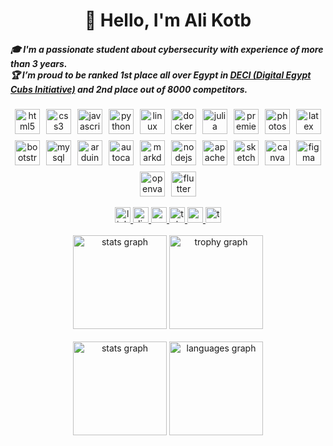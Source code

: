 <h1 align="center">👋 Hello, I'm Ali Kotb</h1>

<h5 align="left">
🎓 I'm a passionate student about <strong>cybersecurity</strong> with experience of more than 3 years. <br>
🏆 I’m proud to be ranked <strong>1st place all over Egypt</strong> in 
<a href="https://deci.gov.eg/" target="_blank">DECI (Digital Egypt Cubs Initiative)</a> and 
<strong>2nd place out of 8000 competitors</strong>.
</h5>

<div align="center" style="display: flex; flex-wrap: wrap; gap: 10px; justify-content: center;">
  <img src="https://img.shields.io/badge/HTML5-E34F26?logo=html5&logoColor=white&style=for-the-badge" height="40" alt="html5 logo" />
  <img src="https://img.shields.io/badge/CSS3-1572B6?logo=css3&logoColor=white&style=for-the-badge" height="40" alt="css3 logo" />
  <img src="https://img.shields.io/badge/JavaScript-F7DF1E?logo=javascript&logoColor=black&style=for-the-badge" height="40" alt="javascript logo" />
  <img src="https://img.shields.io/badge/Python-3776AB?logo=python&logoColor=white&style=for-the-badge" height="40" alt="python logo" />
  <img src="https://img.shields.io/badge/Linux-FCC624?logo=linux&logoColor=black&style=for-the-badge" height="40" alt="linux logo" />
  <img src="https://img.shields.io/badge/Docker-2496ED?logo=docker&logoColor=white&style=for-the-badge" height="40" alt="docker logo" />
  <img src="https://img.shields.io/badge/Julia-9558B2?logo=julia&logoColor=white&style=for-the-badge" height="40" alt="julia logo" />
  <img src="https://skillicons.dev/icons?i=pr" height="40" alt="premierepro logo" />
  <img src="https://skillicons.dev/icons?i=ps" height="40" alt="photoshop logo" />
  <img src="https://img.shields.io/badge/LaTeX-008080?logo=latex&logoColor=white&style=for-the-badge" height="40" alt="latex logo" />
  <img src="https://img.shields.io/badge/Bootstrap-7952B3?logo=bootstrap&logoColor=white&style=for-the-badge" height="40" alt="bootstrap logo" />
  <img src="https://img.shields.io/badge/MySQL-4479A1?logo=mysql&logoColor=white&style=for-the-badge" height="40" alt="mysql logo" />
  <img src="https://img.shields.io/badge/Arduino-00979D?logo=arduino&logoColor=white&style=for-the-badge" height="40" alt="arduino logo" />
  <img src="https://skillicons.dev/icons?i=autocad" height="40" alt="autocad logo" />
  <img src="https://img.shields.io/badge/Markdown-000000?logo=markdown&logoColor=white&style=for-the-badge" height="40" alt="markdown logo" />
  <img src="https://img.shields.io/badge/Node.js-339933?logo=nodedotjs&logoColor=white&style=for-the-badge" height="40" alt="nodejs logo" />
  <img src="https://img.shields.io/badge/Apache-D22128?logo=apache&logoColor=white&style=for-the-badge" height="40" alt="apache logo" />
  <img src="https://img.shields.io/badge/SketchUp-005F9E?logo=sketchup&logoColor=white&style=for-the-badge" height="40" alt="sketchup logo" />
  <img src="https://img.shields.io/badge/Canva-00C4CC?logo=canva&logoColor=white&style=for-the-badge" height="40" alt="canva logo" />
  <img src="https://img.shields.io/badge/Figma-F24E1E?logo=figma&logoColor=white&style=for-the-badge" height="40" alt="figma logo" />
  <img src="https://img.shields.io/badge/OpenVAS-20a03e?logo=gnupg&logoColor=white&style=for-the-badge" height="40" alt="openvas logo" />
  <img src="https://img.shields.io/badge/Flutter-02569B?logo=flutter&logoColor=white&style=for-the-badge" height="40" alt="flutter logo" />
</div>

<br>

<div align="center">
  <a href="https://www.linkedin.com/in/ali-m-kotb/" target="_blank">
    <img src="https://img.shields.io/static/v1?message=LinkedIn&logo=linkedin&label=&color=0077B5&logoColor=white&labelColor=&style=for-the-badge" height="25" alt="linkedin logo" />
  </a>
  <a href="http://discordapp.com/users/726874283053416469" target="_blank">
    <img src="https://img.shields.io/static/v1?message=Discord&logo=discord&label=&color=7289DA&logoColor=white&labelColor=&style=for-the-badge" height="25" alt="discord logo" />
  </a>
  <a href="https://www.youtube.com/@AliMohamed-vh7rf" target="_blank">
    <img src="https://img.shields.io/static/v1?message=Youtube&logo=youtube&label=&color=FF0000&logoColor=white&labelColor=&style=for-the-badge" height="25" alt="youtube logo" />
  </a>
  <a href="https://t.me/ALIISAHUMAN" target="_blank">
    <img src="https://img.shields.io/static/v1?message=Telegram&logo=telegram&label=&color=2CA5E0&logoColor=white&labelColor=&style=for-the-badge" height="25" alt="telegram logo" />
  </a>
  <a href="mailto:ali.2523056@stemelsadat.moe.edu.eg" target="_blank">
    <img src="https://img.shields.io/static/v1?message=Outlook&logo=microsoft-outlook&label=&color=0078D4&logoColor=white&labelColor=&style=for-the-badge" height="25" alt="outlook logo" />
  </a>
  <a href="https://tryhackme.com/p/ali.kotb2004" target="_blank">
    <img src="https://img.shields.io/static/v1?message=TryHackMe&logo=tryhackme&label=&color=88cc14&logoColor=white&labelColor=&style=for-the-badge" height="25" alt="tryhackme logo" />
  </a>
</div>

<br>

<div align="center">
  <img src="https://streak-stats.demolab.com?user=alimohamedstem&locale=en&mode=daily&theme=dracula&hide_border=false&border_radius=5&order=3" height="150](https://github-readme-stats.vercel.app/api?username=alimohamedstem&hide_title=false&hide_rank=false&show_icons=true&include_all_commits=true&count_private=true&disable_animations=false&theme=dracula&locale=en&hide_border=false&order=1" height="150" alt="stats graph" alt="streak graph" />
  <img src="https://github-profile-trophy.vercel.app?username=alimohamedstem&theme=dracula&column=-1&row=1&margin-w=8&margin-h=8&no-bg=false&no-frame=false&order=4" height="150" alt="trophy graph" />
</div>

<br>

<div align="center">
  <img src="https://github-readme-stats.vercel.app/api?username=alimohamedstem&hide_title=false&hide_rank=false&show_icons=true&include_all_commits=true&count_private=true&disable_animations=false&theme=dracula&locale=en&hide_border=false&order=1" height="150" alt="stats graph" />
  <img src="https://github-readme-stats.vercel.app/api/top-langs?username=alimohamedstem&locale=en&hide_title=false&layout=compact&card_width=320&langs_count=14&theme=dracula&hide_border=false&order=2" height="150" alt="languages graph" />
</div>
